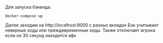 Для запуска бэкенда: 
```
docker-compose up
```

Далее заходим на http://localhost:8000 с разных вкладок
Бэк учитывает неверные ходы или преждевременные ходы. Также отключает игрока если он 30 секунд находится афк
